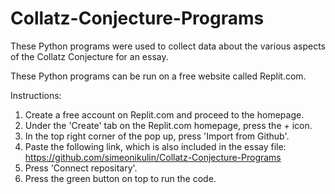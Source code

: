# Collatz-Conjecture-Programs

These Python programs were used to collect data about the various aspects of the Collatz Conjecture for an essay.

These Python programs can be run on a free website called Replit.com.

Instructions:
1. Create a free account on Replit.com and proceed to the homepage.
2. Under the 'Create' tab on the Replit.com homepage, press the + icon.
3. In the top right corner of the pop up, press 'Import from Github'.
4. Paste the following link, which is also included in the essay file: https://github.com/simeonikulin/Collatz-Conjecture-Programs
5. Press 'Connect repositary'.
6. Press the green button on top to run the code.
